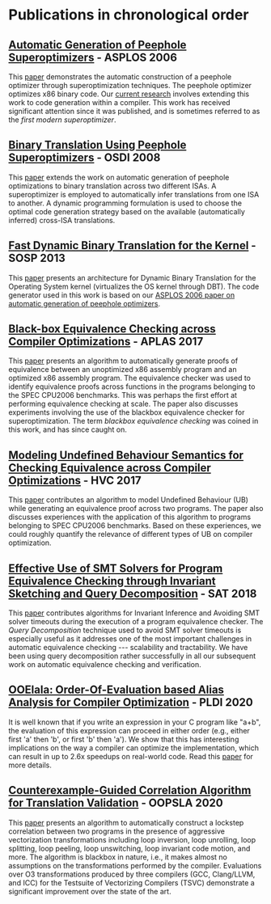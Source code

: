# Publications in chronological order

## [Automatic Generation of Peephole Superoptimizers](https://sorav.compiler.ai/pubs/asplos06.pdf) - ASPLOS 2006
This [paper](https://sorav.compiler.ai/pubs/asplos06.pdf) demonstrates the automatic construction of a peephole optimizer
through superoptimization techniques.  The peephole optimizer optimizes
x86 binary code.  Our [current research](http://compiler.ai) involves
extending this work to code generation within a compiler.  This work
has received significant attention since it was published, and is sometimes
referred to as the *first modern superoptimizer*.

## [Binary Translation Using Peephole Superoptimizers](https://sorav.compiler.ai/pubs/osdi08.pdf) - OSDI 2008
This [paper](https://sorav.compiler.ai/pubs/osdi08.pdf)
extends the work on automatic generation of peephole optimizations to
binary translation across two different ISAs. A superoptimizer is employed
to automatically infer translations from one ISA to another.  A dynamic
programming formulation is used to choose the optimal code generation
strategy based on the available (automatically inferred) cross-ISA translations.

## [Fast Dynamic Binary Translation for the Kernel](https://sorav.compiler.ai/pubs/btkernel.pdf) - SOSP 2013
This [paper](https://sorav.compiler.ai/pubs/btkernel.pdf)
presents an architecture for Dynamic Binary Translation for the Operating System kernel (virtualizes the OS kernel through DBT). The code generator used in this work is based on our [ASPLOS 2006 paper on automatic generation of peephole optimizers](https://sorav.compiler.ai/pubs/asplos06.pdf).

## [Black-box Equivalence Checking across Compiler Optimizations](https://sorav.compiler.ai/pubs/aplas17.pdf) - APLAS 2017
This [paper](https://sorav.compiler.ai/pubs/aplas17.pdf)
presents an algorithm to automatically generate proofs of equivalence between
an unoptimized x86 assembly program and an optimized x86 assembly program.
The equivalence checker was used to identify equivalence proofs across
functions in the programs belonging to the SPEC CPU2006 benchmarks. This was
perhaps the first effort at performing equivalence checking at scale. The paper
also discusses experiments involving the use of the blackbox equivalence checker
for superoptimization. The term *blackbox equivalence checking* was coined in
this work, and has since caught on.

## [Modeling Undefined Behaviour Semantics for Checking Equivalence across Compiler Optimizations](https://sorav.compiler.ai/pubs/hvc17.pdf) - HVC 2017
This [paper](https://sorav.compiler.ai/pubs/hvc17.pdf)
contributes an algorithm to model Undefined Behaviour (UB) while generating an
equivalence proof across two programs. The paper also discusses experiences with
the application of this algorithm to programs belonging to SPEC CPU2006
benchmarks. Based on these experiences, we could roughly quantify the relevance
of different types of UB on compiler optimization.

## [Effective Use of SMT Solvers for Program Equivalence Checking through Invariant Sketching and Query Decomposition](https://sorav.compiler.ai/pubs/sat18.pdf) - SAT 2018
This [paper](https://sorav.compiler.ai/pubs/sat18.pdf)
contributes algorithms for Invariant Inference and Avoiding SMT solver timeouts
during the execution of a program equivalence checker. The *Query Decomposition*
technique used to avoid SMT solver timeouts is especially useful as it
addresses one of the most important challenges in automatic equivalence
checking --- scalability and tractability.  We have been using
query decomposition rather successfully in all our subsequent work on automatic
equivalence checking and verification.

## [OOElala: Order-Of-Evaluation based Alias Analysis for Compiler Optimization](https://sorav.compiler.ai/pubs/ooelala.pdf) - PLDI 2020
It is well known that if you write an expression in your C
program like "a+b", the evaluation of this expression can proceed in
either order (e.g., either first 'a' then 'b', or first 'b' then 'a').
We show that this has interesting implications on the way a compiler
can optimize the implementation, which can result in up to 2.6x
speedups on real-world code. Read this
[paper](https://sorav.compiler.ai/pubs/ooelala.pdf) for more details.

## [Counterexample-Guided Correlation Algorithm for Translation Validation](https://sorav.compiler.ai/pubs/counter.pdf) - OOPSLA 2020
This [paper](https://sorav.compiler.ai/pubs/counter.pdf) presents an
algorithm to automatically construct a lockstep correlation between two
programs in the presence of aggressive vectorization transformations including
loop inversion, loop unrolling, loop splitting, loop peeling, loop unswitching,
loop invariant code motion, and more.  The algorithm is blackbox in nature, i.e.,
it makes almost no assumptions on the transformations performed by the compiler.
Evaluations over O3 transformations produced by three compilers (GCC, Clang/LLVM, and
ICC) for the Testsuite of Vectorizing Compilers (TSVC) demonstrate a significant
improvement over the state of the art.
